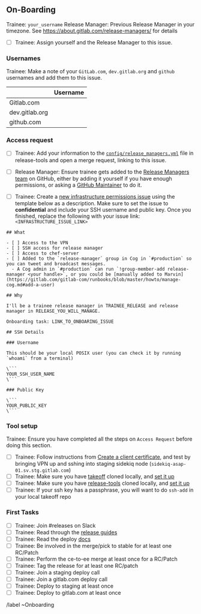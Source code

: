 ## On-Boarding

Trainee: `your_username`
Release Manager: Previous Release Manager in your timezone. See https://about.gitlab.com/release-managers/ for details

- [ ] Trainee: Assign yourself and the Release Manager to this issue.

### Usernames

Trainee: Make a note of your `GitLab.com`, `dev.gitlab.org` and `github` usernames and add them to this issue.

|                | Username |
|:---------------|:---------|
| Gitlab.com     |          |
| dev.gitlab.org |          |
| github.com     |          |

### Access request

- [ ] Trainee: Add your information to the [`config/release_managers.yml`](https://gitlab.com/gitlab-org/release-tools/blob/master/config/release_managers.yml)
  file in release-tools and open a merge request, linking to this issue.
- [ ] Release Manager: Ensure trainee gets added to the [Release Managers team](https://github.com/orgs/gitlabhq/teams/release-managers) on GitHub, either by adding it yourself if you have enough permissions, or asking a [GitHub Maintainer](https://github.com/orgs/gitlabhq/teams/release-managers/members?utf8=%E2%9C%93&query=+role%3Amaintainer) to do it.

- [ ] Trainee: Create a [new infrastructure permissions issue](https://gitlab.com/gitlab-com/infrastructure/issues/new?issue%5Btitle%5D=Chef%20and%20SSH%20access%20request%20for%20YOUR%20NAME) using the template below as a description. Make sure to set the issue to **confidential** and include your SSH username and public key. Once you finished, replace the following with your issue link: `<INFRASTRUCTURE_ISSUE_LINK>`

```
## What

- [ ] Access to the VPN
- [ ] SSH access for release manager
- [ ] Access to chef-server
- [ ] Added to the `release-manager` group in Cog in `#production` so you can tweet and broadcast messages.
  - A Cog admin in `#production` can run `!group-member-add release-manager <your handle>`, or you could be [manually added to Marvin](https://gitlab.com/gitlab-com/runbooks/blob/master/howto/manage-cog.md#add-a-user)

## Why

I'll be a trainee release manager in TRAINEE_RELEASE and release manager in RELEASE_YOU_WILL_MANAGE.

Onboarding task: LINK_TO_ONBOARING_ISSUE

## SSH Details

### Username

This should be your local POSIX user (you can check it by running `whoami` from a terminal)

\```
YOUR_SSH_USER_NAME
\```

### Public Key

\```
YOUR_PUBLIC_KEY
\```

```

### Tool setup

Trainee: Ensure you have completed all the steps on `Access Request` before doing this section.

- [ ] Trainee: Follow instructions from [Create a client certificate](https://gitlab.com/gitlab-cookbooks/gitlab_openvpn#create-a-client-certificate), and test by bringing VPN up and sshing into staging sidekiq node (`sidekiq-asap-01.sv.stg.gitlab.com`)
- [ ] Trainee: Make sure you have [takeoff](https://gitlab.com/gitlab-org/takeoff) cloned locally, and [set it up](https://gitlab.com/gitlab-org/takeoff/#getting-started)
- [ ] Trainee: Make sure you have [release-tools](https://gitlab.com/gitlab-org/release-tools) cloned locally, and [set it up](https://gitlab.com/gitlab-org/release-tools/blob/master/doc/rake-tasks.md#setup)
- [ ] Trainee: If your ssh key has a passphrase, you will want to do `ssh-add` in your local takeoff repo

### First Tasks

- [ ] Trainee: Join #releases on Slack
- [ ] Trainee: Read through the [release guides](https://gitlab.com/gitlab-org/release/docs/blob/master/README.md)
- [ ] Trainee: Read the deploy [docs](https://gitlab.com/gitlab-org/takeoff#deploying-gitlab)
- [ ] Trainee: Be involved in the merge/pick to stable for at least one RC/Patch
- [ ] Trainee: Perform the ce-to-ee merge at least once for a RC/Patch
- [ ] Trainee: Tag the release for at least one RC/patch
- [ ] Trainee: Join a staging deploy call
- [ ] Trainee: Join a gitlab.com deploy call
- [ ] Trainee: Deploy to staging at least once
- [ ] Trainee: Deploy to gitlab.com at least once

/label ~Onboarding
